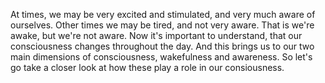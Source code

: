 At times, we may be very excited and stimulated, and very much aware of
ourselves. Other times we may be tired, and not very aware. That is we're
awake, but we're not aware. Now it's important to understand, that our
consciousness changes throughout the day. And this brings us to our two main
dimensions of consciousness, wakefulness and awareness. So let's go take a
closer look at how these play a role in our consiousness.
